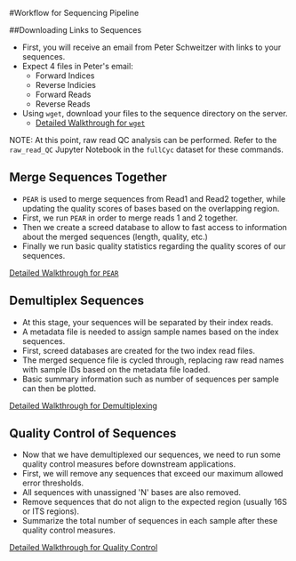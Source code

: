 #Workflow for Sequencing Pipeline

##Downloading Links to Sequences

* First, you will receive an email from Peter Schweitzer with links to your sequences.
* Expect 4 files in Peter's email:
  * Forward Indices
  * Reverse Indicies
  * Forward Reads
  * Reverse Reads
* Using `wget`, download your files to the sequence directory on the server.
  * [Detailed Walkthrough for `wget`](./detailed_walkthroughs/wget.md)

NOTE: At this point, raw read QC analysis can be performed. Refer to the `raw_read_QC` Jupyter Notebook in the `fullCyc` dataset for these commands.

## Merge Sequences Together 

* `PEAR` is used to merge sequences from Read1 and Read2 together, while updating the quality scores of bases based on the overlapping region.
* First, we run `PEAR` in order to merge reads 1 and 2 together.
* Then we create a screed database to allow to fast access to information about the merged sequences (length, quality, etc.)
* Finally we run basic quality statistics regarding the quality scores of our sequences. 

[Detailed Walkthrough for `PEAR`](./detailed_walkthroughs/pear.md)

## Demultiplex Sequences

* At this stage, your sequences will be separated by their index reads.
* A metadata file is needed to assign sample names based on the index sequences. 
* First, screed databases are created for the two index read files.
* The merged sequence file is cycled through, replacing raw read names with sample IDs based on the metadata file loaded.
* Basic summary information such as number of sequences per sample can then be plotted.

[Detailed Walkthrough for Demultiplexing](./detailed_walkthroughs/demultiplexing.md)

## Quality Control of Sequences

* Now that we have demultiplexed our sequences, we need to run some quality control measures before downstream applications.
* First, we will remove any sequences that exceed our maximum allowed error thresholds.
* All sequences with unassigned 'N' bases are also removed.
* Remove sequences that do not align to the expected region (usually 16S or ITS regions).
* Summarize the total number of sequences in each sample after these quality control measures.

[Detailed Walkthrough for Quality Control](./detailed_walkthroughs/qc.md)



